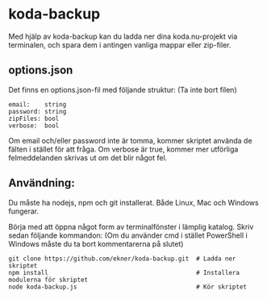 # koda-backup
Med hjälp av koda-backup kan du ladda ner dina koda.nu-projekt via terminalen,
och spara dem i antingen vanliga mappar eller zip-filer.

## options.json

Det finns en options.json-fil med följande struktur: (Ta inte bort filen)

```
email:    string
password: string
zipFiles: bool
verbose:  bool
```

Om email och/eller password inte är tomma, kommer skriptet använda de fälten
i stället för att fråga. Om verbose är true, kommer mer utförliga felmeddelanden
skrivas ut om det blir något fel.

## Användning:

Du måste ha nodejs, npm och git installerat. Både Linux, Mac och Windows fungerar.

Börja med att öppna något form av terminalfönster i lämplig katalog. Skriv sedan följande kommandon:
(Om du använder cmd i stället PowerShell i Windows måste du ta bort kommentarerna på slutet)

```
git clone https://github.com/ekner/koda-backup.git  # Ladda ner skriptet
npm install                                         # Installera modulerna för skriptet
node koda-backup.js                                 # Kör skriptet
```

